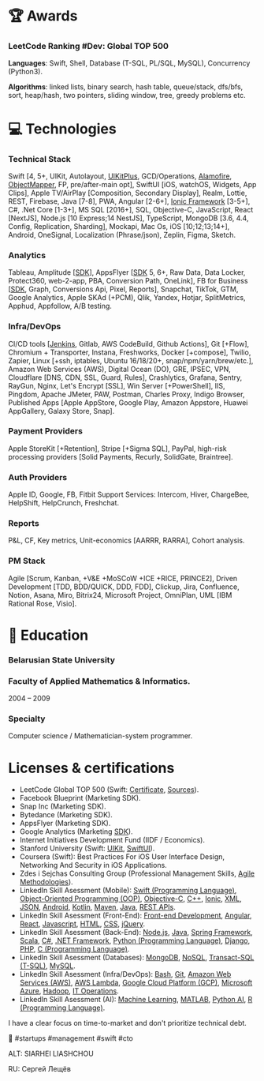 # 🏆 Awards
### LeetCode Ranking #Dev: Global TOP 500
**Languages**: Swift, Shell, Database (T-SQL, PL/SQL, MySQL), Concurrency (Python3).

**Algorithms**: linked lists, binary search, hash table, queue/stack, dfs/bfs, sort, heap/hash, two pointers, sliding window, tree, greedy problems etc.

# 💻 Technologies
### Technical Stack
Swift [4, 5+, UIKit, Autolayout, [UIKitPlus](https://github.com/sergeyleschev/UIKitPlus), GCD/Operations, [Alamofire](https://github.com/sergeyleschev/Alamofire), [ObjectMapper](https://github.com/sergeyleschev/ObjectMapper), FP, pre/after-main opt], SwiftUI [iOS, watchOS, Widgets, App Clips], Apple TV/AirPlay [Composition, Secondary Display], Realm, Lottie, REST, Firebase, Java [7-8], PWA, Angular [2-6+], [Ionic Framework](https://github.com/sergeyleschev/ionic-framework) [3-5+], C#, .Net Core [1-3+], MS SQL [2016+], SQL, Objective-C, JavaScript, React [NextJS], Node.js [10 Express;14 NestJS], TypeScript, MongoDB [3.6, 4.4, Config, Replication, Sharding], Mockapi, Mac Os, iOS [10;12;13;14+], Android, OneSignal, Localization (Phrase/json), Zeplin, Figma, Sketch.

### Analytics
Tableau, Amplitude [[SDK](https://github.com/sergeyleschev/Amplitude-iOS)], AppsFlyer [[SDK](https://github.com/sergeyleschev/AppsFlyerFramework) 5, 6+, Raw Data, Data Locker, Protect360, web-2-app, PBA, Conversion Path, OneLink], FB for Business [[SDK](https://github.com/sergeyleschev/facebook-ios-sdk), Graph, Conversions Api, Pixel, Reports], Snapchat, TikTok, GTM, Google Analytics, Apple SKAd (+PCM), Qlik, Yandex, Hotjar, SplitMetrics, Apphud, Appfollow, A/B testing.

### Infra/DevOps
CI/CD tools [[Jenkins](https://github.com/sergeyleschev/jenkins), Gitlab, AWS CodeBuild, Github Actions], Git [+Flow], Chromium + Transporter, Instana, Freshworks, Docker [+compose], Twilio, Zapier, Linux [+ssh, iptables, Ubuntu 16/18/20+, snap/npm/yarn/brew/etc.], Amazon Web Services (AWS), Digital Ocean (DO), GRE, IPSEC, VPN, Cloudflare [DNS, CDN, SSL, Guard, Rules], Crashlytics, Grafana, Sentry, RayGun, Nginx, Let's Encrypt [SSL], Win Server [+PowerShell], IIS, Pingdom, Apache JMeter, PAW, Postman, Charles Proxy, Indigo Browser, Published Apps [Apple AppStore, Google Play, Amazon Appstore, Huawei AppGallery, Galaxy Store, Snap].

### Payment Providers
Apple StoreKit [+Retention], Stripe [+Sigma SQL], PayPal, high-risk processing providers [Solid Payments, Recurly, SolidGate, Braintree].

### Auth Providers
Apple ID, Google, FB, Fitbit
Support Services: Intercom, Hiver, ChargeBee, HelpShift, HelpCrunch, Freshchat.

### Reports
P&L, CF, Key metrics, Unit-economics [AARRR, RARRA], Cohort analysis.

### PM Stack
Agile [Scrum, Kanban, +V&E +MoSCoW +ICE +RICE, PRINCE2], Driven Development [TDD, BDD/QUICK, DDD, FDD], Clickup, Jira, Confluence, Notion, Asana, Miro, Bitrix24, Microsoft Project, OmniPlan, UML [IBM Rational Rose, Visio].

# 🏫 Education
### Belarusian State University
### Faculty of Applied Mathematics & Informatics.
2004 – 2009
### Specialty
Computer science / Mathematician-system programmer.

# Licenses & certifications
- LeetCode Global TOP 500 (Swift: [Certificate](https://leetcode.com/sergeyleschev/), [Sources](https://github.com/sergeyleschev/leetcode-swift)).
- Facebook Blueprint (Marketing SDK).
- Snap Inc (Marketing SDK).
- Bytedance (Marketing SDK).
- AppsFlyer (Marketing SDK).
- Google Analytics (Marketing [SDK](https://www.linkedin.com/in/sergeyleschev/detail/assessments/Google%20Analytics/report/)).
- Internet Initiatives Development Fund (IIDF / Economics).
- Stanford University (Swift: [UIKit](https://github.com/sergeyleschev/stanford-cs193p), [SwiftUI](https://github.com/sergeyleschev/stanford-cs193p-swiftui)).
- Coursera (Swift): Best Practices For iOS User Interface Design, Networking And Security in iOS Applications.
- Zdes i Sejchas Consulting Group (Professional Management Skills, [Agile Methodologies](https://www.linkedin.com/in/sergeyleschev/detail/assessments/Agile%20Methodologies/report/)).
- LinkedIn Skill Asessment (Mobile): [Swift (Programming Language)](https://www.linkedin.com/in/sergeyleschev/detail/assessments/Swift/report/), [Object-Oriented Programming (OOP)](https://www.linkedin.com/in/sergeyleschev/detail/assessments/Object-Oriented%20Programming%20(OOP)/report/), [Objective-C](https://www.linkedin.com/in/sergeyleschev/detail/assessments/Objective-C/report/), [C++](https://www.linkedin.com/in/sergeyleschev/detail/assessments/C++/report/), [Ionic](https://www.linkedin.com/in/sergeyleschev/detail/assessments/Angular/report/), [XML](https://www.linkedin.com/in/sergeyleschev/detail/assessments/XML/report/), [JSON](https://www.linkedin.com/in/sergeyleschev/detail/assessments/JSON/report/), [Android](https://www.linkedin.com/in/sergeyleschev/detail/assessments/Android/report/), [Kotlin](https://www.linkedin.com/in/sergeyleschev/detail/assessments/Kotlin/report/), [Maven](https://www.linkedin.com/in/sergeyleschev/detail/assessments/Maven/report/), [Java](https://www.linkedin.com/in/sergeyleschev/detail/assessments/Java/report/), [REST APIs](https://www.linkedin.com/in/sergeyleschev/detail/assessments/REST%20APIs/report/).
- LinkedIn Skill Asessment (Front-End): [Front-end Development](https://www.linkedin.com/in/sergeyleschev/detail/assessments/Front-end%20Development/report/), [Angular](https://www.linkedin.com/in/sergeyleschev/detail/assessments/Angular/report/), [React](https://www.linkedin.com/in/sergeyleschev/detail/assessments/React/report/), [Javascript](https://www.linkedin.com/in/sergeyleschev/detail/assessments/JavaScript/report/), [HTML](https://www.linkedin.com/in/sergeyleschev/detail/assessments/HTML/report/), [CSS](https://www.linkedin.com/in/sergeyleschev/detail/assessments/Cascading%20Style%20Sheets%20(CSS)/report/), [jQuery](https://www.linkedin.com/in/sergeyleschev/detail/assessments/jQuery/report/).
- LinkedIn Skill Asessment (Back-End): [Node.js](https://www.linkedin.com/in/sergeyleschev/detail/assessments/Node.js/report/), [Java](https://www.linkedin.com/in/sergeyleschev/detail/assessments/Java/report/), [Spring Framework](https://www.linkedin.com/in/sergeyleschev/detail/assessments/Spring%20Framework/report/), [Scala](https://www.linkedin.com/in/sergeyleschev/detail/assessments/Scala/report/), [C#](https://www.linkedin.com/in/sergeyleschev/detail/assessments/C%23/report/), [.NET Framework](https://www.linkedin.com/in/sergeyleschev/detail/assessments/.NET%20Framework/report/), [Python (Programming Language)](https://www.linkedin.com/in/sergeyleschev/detail/assessments/Python%20(Programming%20Language)/report/), [Django](https://www.linkedin.com/in/sergeyleschev/detail/assessments/Django/report/), [PHP](https://www.linkedin.com/in/sergeyleschev/detail/assessments/PHP/report/), [C (Programming Language)](https://www.linkedin.com/in/sergeyleschev/detail/assessments/C%20(Programming%20Language)/report/).
- LinkedIn Skill Asessment (Databases): [MongoDB](https://www.linkedin.com/in/sergeyleschev/detail/assessments/MongoDB/report/), [NoSQL](https://www.linkedin.com/in/sergeyleschev/detail/assessments/NoSQL/report/), [Transact-SQL (T-SQL)](https://www.linkedin.com/in/sergeyleschev/detail/assessments/Transact-SQL%20(T-SQL)/report/), [MySQL](https://www.linkedin.com/in/sergeyleschev/detail/assessments/MySQL/report/).
- LinkedIn Skill Asessment (Infra/DevOps): [Bash](https://www.linkedin.com/in/sergeyleschev/detail/assessments/Bash/report/), [Git](https://www.linkedin.com/in/sergeyleschev/detail/assessments/Git/report/), [Amazon Web Services (AWS)](https://www.linkedin.com/in/sergeyleschev/detail/assessments/Amazon%20Web%20Services%20(AWS)/report/), [AWS Lambda](https://www.linkedin.com/in/sergeyleschev/detail/assessments/AWS%20Lambda/report/), [Google Cloud Platform (GCP)](https://www.linkedin.com/in/sergeyleschev/detail/assessments/Google%20Cloud%20Platform%20(GCP)/report/), [Microsoft Azure](https://www.linkedin.com/in/sergeyleschev/detail/assessments/Microsoft%20Azure/report/), [Hadoop](https://www.linkedin.com/in/sergeyleschev/detail/assessments/Hadoop/report/), [IT Operations](https://www.linkedin.com/in/sergeyleschev/detail/assessments/IT%20Operations/report/).
- LinkedIn Skill Asessment (AI): [Machine Learning](https://www.linkedin.com/in/sergeyleschev/detail/assessments/Machine%20Learning/report/), [MATLAB](https://www.linkedin.com/in/sergeyleschev/detail/assessments/MATLAB/report/), [Python AI](https://www.linkedin.com/in/sergeyleschev/detail/assessments/Python%20(Programming%20Language)/report/), [R (Programming Language)](https://www.linkedin.com/in/sergeyleschev/detail/assessments/R%20(Programming%20Language)/report/).


 I have a clear focus on time-to-market and don't prioritize technical debt.
 
🚀 #startups #management #swift #cto

ALT: SIARHEI LIASHCHOU

RU: Сергей Лещёв
